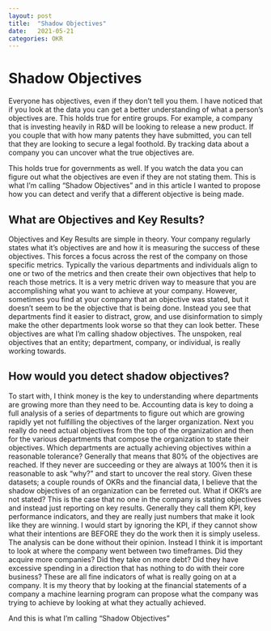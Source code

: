 ```yaml
---
layout: post
title:  "Shadow Objectives"
date:   2021-05-21
categories: OKR
---
```

# Shadow Objectives
Everyone has objectives, even if they don’t tell you them. I have noticed that if you look at the data you can get a better understanding of what a person’s objectives are. This holds true for entire groups. For example, a company that is investing heavily in R&D will be looking to release a new product. If you couple that with how many patents they have submitted, you can tell that they are looking to secure a legal foothold. By tracking data about a company you can uncover what the true objectives are.

This holds true for governments as well. If you watch the data you can figure out what the objectives are even if they are not stating them.
This is what I’m calling “Shadow Objectives” and in this article I wanted to propose how you can detect and verify that a different objective is being made.

## What are Objectives and Key Results?
Objectives and Key Results are simple in theory. Your company regularly states what it’s objectives are and how it is measuring the success of these objectives. This forces a focus across the rest of the company on those specific metrics. Typically the various departments and individuals align to one or two of the metrics and then create their own objectives that help to reach those metrics. It is a very metric driven way to measure that you are accomplishing what you want to achieve at your company.
However, sometimes you find at your company that an objective was stated, but it doesn’t seem to be the objective that is being done. Instead you see that departments find it easier to distract, grow, and use disinformation to simply make the other departments look worse so that they can look better. These objectives are what I’m calling shadow objectives. The unspoken, real objectives that an entity; department, company, or individual, is really working towards.

## How would you detect shadow objectives?
To start with, I think money is the key to understanding where departments are growing more than they need to be. Accounting data is key to doing a full analysis of a series of departments to figure out which are growing rapidly yet not fulfilling the objectives of the larger organization.
Next you really do need actual objectives from the top of the organization and then for the various departments that compose the organization to state their objectives. Which departments are actually achieving objectives within a reasonable tolerance? Generally that means that 80% of the objectives are reached. If they never are succeeding or they are always at 100% then it is reasonable to ask “why?” and start to uncover the real story.
Given these datasets; a couple rounds of OKRs and the financial data, I believe that the shadow objectives of an organization can be ferreted out.
What if OKR’s are not stated?
This is the case that no one in the company is stating objectives and instead just reporting on key results. Generally they call them KPI, key performance indicators, and they are really just numbers that make it look like they are winning. I would start by ignoring the KPI, if they cannot show what their intentions are BEFORE they do the work then it is simply useless. The analysis can be done without their opinion.
Instead I think it is important to look at where the company went between two timeframes. Did they acquire more companies? Did they take on more debt? Did they have excessive spending in a direction that has nothing to do with their core business?  These are all fine indicators of what is really going on at a company.
It is my theory that by looking at the financial statements of a company a machine learning program can propose what the company was trying to achieve by looking at what they actually achieved.


And this is what I’m calling “Shadow Objectives”
